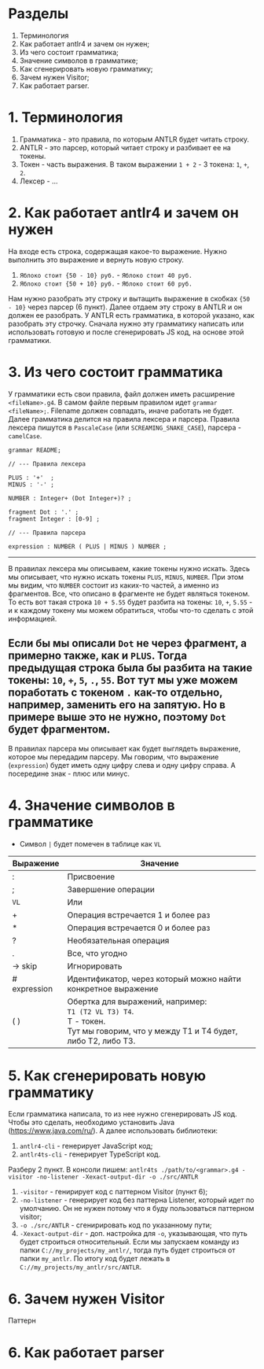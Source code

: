 # Разделы

1. Терминология
2. Как работает antlr4 и зачем он нужен;
3. Из чего состоит грамматика;
4. Значение символов в грамматике;
5. Как сгенерировать новую грамматику;
6. Зачем нужен Visitor;
7. Как работает parser.

# 1. Терминология

1. Грамматика - это правила, по которым ANTLR будет читать строку.
2. ANTLR - это парсер, который читает строку и разбивает ее на токены.
3. Токен - часть выражения. В таком выражении `1 + 2` - 3 токена: `1`, `+`, `2`.
4. Лексер - ...

# 2. Как работает antlr4 и зачем он нужен

На входе есть строка, содержащая какое-то выражение.
Нужно выполнить это выражение и вернуть новую строку.

1. `Яблоко стоит {50 - 10} руб.` - `Яблоко стоит 40 руб.`
2. `Яблоко стоит {50 + 10} руб.` - `Яблоко стоит 60 руб.`

Нам нужно разобрать эту строку и вытащить выражение в скобках `{50 - 10}`
через парсер (6 пункт). Далее отдаем эту строку в ANTLR и он должен ее разобрать.
У ANTLR есть грамматика, в которой указано, как разобрать эту строчку.
Сначала нужно эту грамматику написать или использовать готовую и после сгенерировать JS код,
на основе этой грамматики.

# 3. Из чего состоит грамматика

У грамматики есть свои правила, файл должен иметь расширение `<fileName>.g4`.
В самом файле первым правилом идет `grammar <fileName>;`.
Filename должен совпадать, иначе работать не будет.
Далее грамматика делится на правила лексера и парсера.
Правила лексера пишутся в `PascaleCase` (или `SCREAMING_SNAKE_CASE`), парсера - `camelCase`.

```antlrv4
grammar README;

// --- Правила лексера

PLUS : '+'  ;
MINUS : '-' ;

NUMBER : Integer+ (Dot Integer+)? ;

fragment Dot : '.' ;
fragment Integer : [0-9] ;

// --- Правила парсера

expression : NUMBER ( PLUS | MINUS ) NUMBER ;
```
---
В правилах лексера мы описываем, какие токены нужно искать.
Здесь мы описывает, что нужно искать токены `PLUS`, `MINUS`, `NUMBER`. При этом мы видим, что `NUMBER`
состоит из каких-то частей, а именно из фрагментов. Все, что описано в фрагменте не будет являться токеном.
То есть вот такая строка `10 + 5.55` будет разбита на токены: `10`, `+`, `5.55` - и к каждому токену
мы можем обратиться, чтобы что-то сделать с этой информацией.

Если бы мы описали `Dot` не через фрагмент, а примерно также, как и `PLUS`. Тогда предыдущая строка
была бы разбита на такие токены: `10`, `+`, `5`, `.`, `55`.
Вот тут мы уже можем поработать с токеном `.` как-то отдельно, например, заменить его на запятую. 
Но в примере выше это не нужно, поэтому `Dot` будет фрагментом.
---
В правилах парсера мы описывает как будет выглядеть выражение, которое мы передадим парсеру.
Мы говорим, что выражение (`expression`) будет иметь одну цифру слева и одну цифру справа.
А посередине знак - плюс или минус.

# 4. Значение символов в грамматике

* Символ `|` будет помечен в таблице как `VL`

| Выражение    | Значение                                                                                                                                |
|--------------|-----------------------------------------------------------------------------------------------------------------------------------------|
| :            | Присвоение                                                                                                                              |
| ;            | Завершение операции                                                                                                                     |
| `VL`         | Или                                                                                                                                     |
| +            | Операция встречается 1 и более раз                                                                                                      |
| *            | Операция встречается 0 и более раз                                                                                                      |
| ?            | Необязательная операция                                                                                                                 |
| .            | Все, что угодно                                                                                                                         |
| -> skip      | Игнорировать                                                                                                                            |
| # expression | Идентификатор, через который можно найти конкретное выражение                                                                           |
| ( )          | Обертка для выражений, например: <br>`T1 (T2 VL T3) T4`. <br>Т - токен.<br>Тут мы говорим, что у между Т1 и Т4 будет, либо Т2, либо Т3. |

# 5. Как сгенерировать новую грамматику

Если грамматика написала, то из нее нужно сгенерировать JS код. Чтобы это сделать, необходимо установить
Java (https://www.java.com/ru/). А далее использовать библиотеки:
1. `antlr4-cli` - генерирует JavaScript код; 
2. `antlr4ts-cli` - генерирует TypeScript код.

Разберу 2 пункт. В консоли пишем:
`antlr4ts ./path/to/<grammar>.g4 -visitor -no-listener -Xexact-output-dir -o ./src/ANTLR`

1. `-visitor` - генирирует код с паттерном Visitor (пункт 6);
2. `-no-listener` - генерирует код без паттерна Listener, который идет по умолчанию. Он не нужен
потому что я буду пользоваться паттерном visitor;
3. `-o ./src/ANTLR` - сгенирировать код по указанному пути;
4. `-Xexact-output-dir` - доп. настройка для `-o`, указывающая, что путь будет строиться относительный.
Если мы запускаем команду из папки `С://my_projects/my_antlr/`, тогда путь будет строиться от папки `my_antlr`.
По итогу код будет лежать в `C://my_projects/my_antlr/src/ANTLR`.

# 6. Зачем нужен Visitor

Паттерн

# 6. Как работает parser